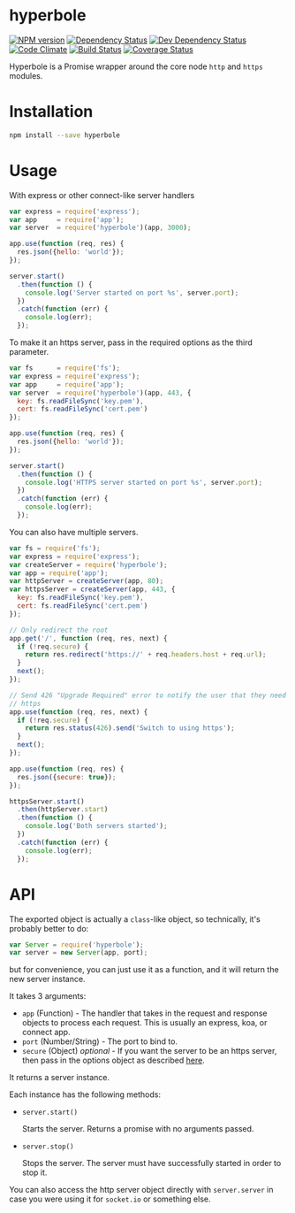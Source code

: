# hyperbole

[![NPM version](http://img.shields.io/npm/v/hyperbole.svg?style=flat)](https://www.npmjs.org/package/hyperbole)
[![Dependency Status](http://img.shields.io/david/ksmithut/hyperbole.svg?style=flat)](https://david-dm.org/ksmithut/hyperbole)
[![Dev Dependency Status](http://img.shields.io/david/dev/ksmithut/hyperbole.svg?style=flat)](https://david-dm.org/ksmithut/hyperbole#info=devDependencies&view=table)
[![Code Climate](http://img.shields.io/codeclimate/github/ksmithut/hyperbole.svg?style=flat)](https://codeclimate.com/github/ksmithut/hyperbole)
[![Build Status](http://img.shields.io/travis/ksmithut/hyperbole/master.svg?style=flat)](https://travis-ci.org/ksmithut/hyperbole)
[![Coverage Status](http://img.shields.io/codeclimate/coverage/github/ksmithut/hyperbole.svg?style=flat)](https://codeclimate.com/github/ksmithut/hyperbole)

Hyperbole is a Promise wrapper around the core node `http` and `https` modules.

# Installation

```bash
npm install --save hyperbole
```

# Usage

With express or other connect-like server handlers

```js
var express = require('express');
var app     = require('app');
var server  = require('hyperbole')(app, 3000);

app.use(function (req, res) {
  res.json({hello: 'world'});
});

server.start()
  .then(function () {
    console.log('Server started on port %s', server.port);
  })
  .catch(function (err) {
    console.log(err);
  });

```

To make it an https server, pass in the required options as the third parameter.

```js
var fs      = require('fs');
var express = require('express');
var app     = require('app');
var server  = require('hyperbole')(app, 443, {
  key: fs.readFileSync('key.pem'),
  cert: fs.readFileSync('cert.pem')
});

app.use(function (req, res) {
  res.json({hello: 'world'});
});

server.start()
  .then(function () {
    console.log('HTTPS server started on port %s', server.port);
  })
  .catch(function (err) {
    console.log(err);
  });
```

You can also have multiple servers.

```js
var fs = require('fs');
var express = require('express');
var createServer = require('hyperbole');
var app = require('app');
var httpServer = createServer(app, 80);
var httpsServer = createServer(app, 443, {
  key: fs.readFileSync('key.pem'),
  cert: fs.readFileSync('cert.pem')
});

// Only redirect the root
app.get('/', function (req, res, next) {
  if (!req.secure) {
    return res.redirect('https://' + req.headers.host + req.url);
  }
  next();
});

// Send 426 "Upgrade Required" error to notify the user that they need to use
// https
app.use(function (req, res, next) {
  if (!req.secure) {
    return res.status(426).send('Switch to using https');
  }
  next();
});

app.use(function (req, res) {
  res.json({secure: true});
});

httpsServer.start()
  .then(httpServer.start)
  .then(function () {
    console.log('Both servers started');
  })
  .catch(function (err) {
    console.log(err);
  });
```

# API

The exported object is actually a `class`-like object, so technically, it's
probably better to do:

```js
var Server = require('hyperbole');
var server = new Server(app, port);
```

but for convenience, you can just use it as a function, and it will return the
new server instance.

It takes 3 arguments:

* `app` (Function) - The handler that takes in the request and response objects
to process each request. This is usually an express, koa, or connect app.
* `port` (Number/String) - The port to bind to.
* `secure` (Object) *optional* - If you want the server to be an https server,
then pass in the options object as described
[here](https://nodejs.org/api/https.html#https_https_createserver_options_requestlistener).

It returns a server instance.

Each instance has the following methods:

* `server.start()`

  Starts the server. Returns a promise with no arguments passed.

* `server.stop()`

  Stops the server. The server must have successfully started in order to stop it.

You can also access the http server object directly with `server.server` in case
you were using it for `socket.io` or something else.
